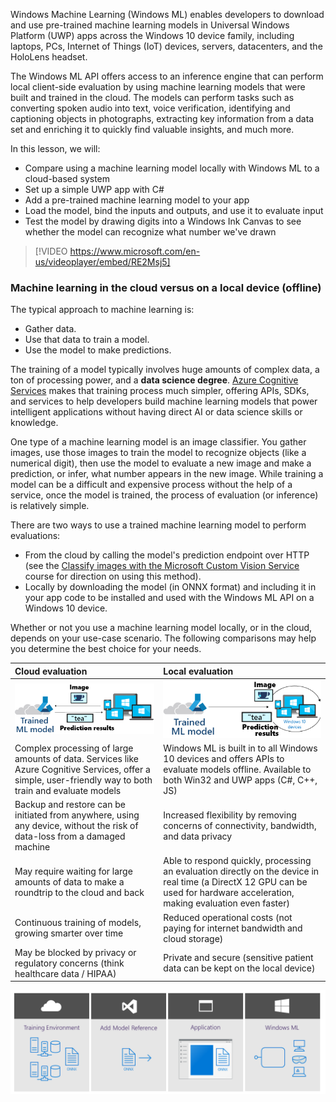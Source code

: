 Windows Machine Learning (Windows ML) enables developers to download and use pre-trained machine learning models in Universal Windows Platform (UWP) apps across the Windows 10 device family, including laptops, PCs, Internet of Things (IoT) devices, servers, datacenters, and the HoloLens headset. 

The Windows ML API offers access to an inference engine that can perform local client-side evaluation by using machine learning models that were built and trained in the cloud. The models can perform tasks such as converting spoken audio into text, voice verification, identifying and captioning objects in photographs, extracting key information from a data set and enriching it to quickly find valuable insights, and much more. 

In this lesson, we will:

- Compare using a machine learning model locally with Windows ML to a cloud-based system
- Set up a simple UWP app with C#
- Add a pre-trained machine learning model to your app
- Load the model, bind the inputs and outputs, and use it to evaluate input
- Test the model by drawing digits into a Windows Ink Canvas to see whether the model can recognize what number we've drawn

> [!VIDEO https://www.microsoft.com/en-us/videoplayer/embed/RE2Msj5]

### Machine learning in the cloud versus on a local device (offline)

The typical approach to machine learning is:

- Gather data.
- Use that data to train a model.
- Use the model to make predictions.

The training of a model typically involves huge amounts of complex data, a ton of processing power, and a **data science degree**. [Azure Cognitive Services](https://azure.microsoft.com/en-us/services/cognitive-services/) makes that training process much simpler, offering APIs, SDKs, and services to help developers build machine learning models that power intelligent applications without having direct AI or data science skills or knowledge. 

One type of a machine learning model is an image classifier. You gather images, use those images to train the model to recognize objects (like a numerical digit), then use the model to evaluate a new image and make a prediction, or infer, what number appears in the new image. While training a model can be a difficult and expensive process without the help of a service, once the model is trained, the process of evaluation (or inference) is relatively simple.

There are two ways to use a trained machine learning model to perform evaluations:

- From the cloud by calling the model's prediction endpoint over HTTP (see the [Classify images with the Microsoft Custom Vision Service](https://docs.microsoft.com/learn/modules/classify-images-with-custom-vision-service/5-call-the-prediction-endpoint-curl) course for direction on using this method).
- Locally by downloading the model (in ONNX format) and including it in your app code to be installed and used with the Windows ML API on a Windows 10 device.

Whether or not you use a machine learning model locally, or in the cloud, depends on your use-case scenario. The following comparisons may help you determine the best choice for your needs. 


| Cloud evaluation | Local evaluation |
| :---- | :---- |
|![Machine Learning Evaluation in the cloud diagram](../media/evaluating-cloud3.png)|![Machine Learning Evaluation on device diagram](../media/evaluating-locally3.png)|
| Complex processing of large amounts of data. Services like Azure Cognitive Services, offer a simple, user-friendly way to both train and evaluate models | Windows ML is built in to all Windows 10 devices and offers APIs to evaluate models offline. Available to both Win32 and UWP apps (C#, C++, JS) |
| Backup and restore can be initiated from anywhere, using any device, without the risk of data-loss from a damaged machine | Increased flexibility by removing concerns of connectivity, bandwidth, and data privacy |
| May require waiting for large amounts of data to make a roundtrip to the cloud and back | Able to respond quickly, processing an evaluation directly on the device in real time (a DirectX 12 GPU can be used for hardware acceleration, making evaluation even faster) |
| Continuous training of models, growing smarter over time | Reduced operational costs (not paying for internet bandwidth and cloud storage) |
| May be blocked by privacy or regulatory concerns (think healthcare data / HIPAA) | Private and secure (sensitive patient data can be kept on the local device) |  

![Windows Machine Learning workflow diagram](../media/winml-flow.png)
